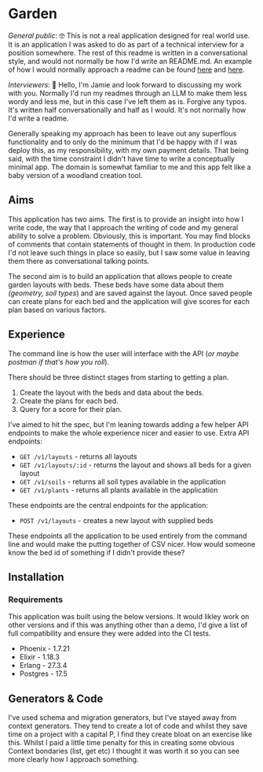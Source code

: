 # Garden

*General public*: 🤓 This is not a real application designed for real world use. It is an application I was asked to do as part of a technical interview for a position somewhere. The rest of this readme is written in a conversational style, and would not normally be how I'd write an README.md. An example of how I would normally approach a readme can be found [here][0] and [here][1].

*Interviewers*: 👋 Hello, I'm Jamie and look forward to discussing my work with you. Normally I'd run my readmes through an LLM to make them less wordy and less me, but in this case I've left them as is. Forgive any typos. It's written half conversationally and half as I would. It's not normally how I'd write a readme.

Generally speaking my approach has been to leave out any superflous functionality and to only do the minimum that I'd be happy with if I was deploy this, as my responsibility, with my own payment details. That being said, with the time constraint I didn't have time to write a conceptually minimal app. The domain is somewhat familiar to me and this app felt like a baby version of a woodland creation tool.

## Aims

This application has two aims. The first is to provide an insight into how I write code, the way that I approach the writing of code and my general ability to solve a problem. Obviously, this is important. You may find blocks of comments that contain statements of thought in them. In production code I'd not leave such things in place so easily, but I saw some value in leaving them there as conversational talking points.

The second aim is to build an application that allows people to create garden layouts with beds. These beds have some data about them _(geometry, soil types_) and are saved against the layout. Once saved people can create plans for each bed and the application will give scores for each plan based on various factors.


## Experience

The command line is how the user will interface with the API (_or maybe postman if that's how you roll_).

There should be three distinct stages from starting to getting a plan.

1. Create the layout with the beds and data about the beds. 
2. Create the plans for each bed. 
3. Query for a score for their plan.

I've aimed to hit the spec, but I'm leaning towards adding a few helper API endpoints to make the whole experience nicer and easier to use. Extra API endpoints:

* `GET /v1/layouts` - returns all layouts
* `GET /v1/layouts/:id` - returns the layout and shows all beds for a given layout
* `GET /v1/soils` - returns all soil types available in the application
* `GET /v1/plants` - returns all plants available in the application

These endpoints are the central endpoints for the application:

* `POST /v1/layouts` - creates a new layout with supplied beds

These endpoints all the application to be used entirely from the command line and would make the putting together of CSV nicer. How would someone know the bed id of something if I didn't provide these?




## Installation

### Requirements

This application was built using the below versions. It would likley work on other versions and if this was anything other than a demo, I'd give a list of full compatibility and ensure they were added into the CI tests.

* Phoenix - 1.7.21
* Elixir - 1.18.3
* Erlang - 27.3.4
* Postgres - 17.5


## Generators & Code

I've used schema and migration generators, but I've stayed away from context generators. They tend to create a lot of code and whilst they save time on a project with a capital P, I find they create bloat on an exercise like this. Whilst I paid a little time penalty for this in creating some obvious Context bondaries (list, get etc) I thought it was worth it so you can see more clearly how I approach something.



[0]: https://github.com/treejamie/hackerrank-90days
[1]: https://github.com/treejamie/helloworld/tree/main/elixir
